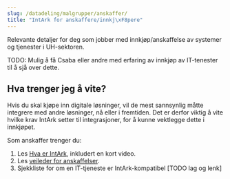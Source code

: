 ```yaml
---
slug: /datadeling/malgrupper/anskaffer/
title: "IntArk for anskaffere/innkj\xF8pere"
---
```


Relevante detaljer for deg som jobber med innkjøp/anskaffelse av systemer og
tjenester i UH-sektoren.

TODO: Mulig å få Csaba eller andre med erfaring av innkjøp av IT-tenester til å sjå over dette.

## Hva trenger jeg å vite?

Hvis du skal kjøpe inn digitale løsninger, vil de mest sannsynlig måtte
integrere med andre løsninger, nå eller i fremtiden. Det er derfor viktig å
vite hvilke krav IntArk setter til integrasjoner, for å kunne vektlegge
dette i innkjøpet.

Som anskaffer trenger du:

1. Les [Hva er IntArk](/docs/datadeling/hva-er), inkludert en kort video.
2. Les [veileder for anskaffelser](/docs/datadeling/veiledere/annet/anskaffelse).
3. Sjekkliste for om en IT-tjeneste er IntArk-kompatibel [TODO lag og lenk]
